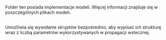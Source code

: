 Folder ten posiada implementacje modeli. Więcej informacji znajduje się w poszczególnych plikach modeli.<br><br>

Umożliwia się wywołanie skryptów bezpośrednio, aby wypisać ich strukturę wraz z liczbą parametrów wykorzystywanych w propagacji wstecznej.